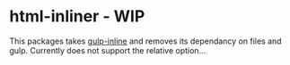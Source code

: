 # html-inliner - WIP

This packages takes [gulp-inline](https://github.com/ashaffer/gulp-inline/) and
removes its dependancy on files and gulp. Currently does not support the relative option... 